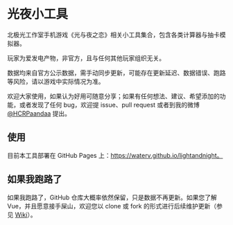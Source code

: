 # 光夜小工具
北极光工作室手机游戏《光与夜之恋》相关小工具集合，包含各类计算器与抽卡模拟器。

玩家为爱发电产物，非官方，且与任何其他玩家组织无关。

数据均来自官方公示数据，需手动同步更新，可能存在更新延迟、数据错误、跑路等风险，请以游戏中实际情况为准。

欢迎大家使用，如果认为好用可随意分享；如果有任何想法、建议、希望添加的功能，或者发现了任何 bug，欢迎提 issue、pull request 或者到我的微博 [@HCRPaandaa](https://weibo.com/paandaa) 提出。

## 使用
目前本工具部署在 GitHub Pages 上：https://waterv.github.io/lightandnight。

## 如果我跑路了
如果我跑路了，GitHub 仓库大概率依然保留，只是数据不再更新。如果您了解 Vue，并且愿意接手屎山，欢迎您以 clone 或 fork 的形式进行后续维护更新（参见 [Wiki](https://github.com/waterv/lightandnight/wiki)）。
